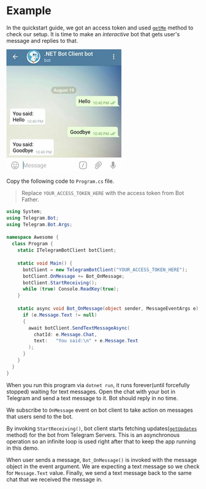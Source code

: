 # Example

In the quickstart guide, we got an access token and used [`getMe`] method to check our setup.
It is time to make an _interactive_ bot that gets user's message and replies to that.

![Example Image](docs/example-01.jpg)

Copy the following code to `Program.cs` file.

> Replace `YOUR_ACCESS_TOKEN_HERE` with the access token from Bot Father.

```c#
using System;
using Telegram.Bot;
using Telegram.Bot.Args;

namespace Awesome {
  class Program {
    static ITelegramBotClient botClient;

    static void Main() {
      botClient = new TelegramBotClient("YOUR_ACCESS_TOKEN_HERE");
      botClient.OnMessage += Bot_OnMessage;
      botClient.StartReceiving();
      while (true) Console.ReadKey(true);
    }

    static async void Bot_OnMessage(object sender, MessageEventArgs e) {
      if (e.Message.Text != null)
      {
        await botClient.SendTextMessageAsync(
          chatId: e.Message.Chat,
          text:   "You said:\n" + e.Message.Text
        );
      }
    }
  }
}
```

When you run this program via `dotnet run`, it runs forever(until forcefully stopped) waiting for
text messages. Open the chat with your bot in Telegram and send a text message to it. Bot should
reply in no time.

We subscribe to `OnMessage` event on bot client to take action on messages that users send to the bot.

By invoking `StartReceiving()`, bot client starts fetching updates([`getUpdates`] method) for the bot
from Telegram Servers. This is an asynchronous operation so an infinite loop is used right after that
to keep the app running in this demo.

When user sends a message, `Bot_OnMessage()` is invoked with the message object in the event argument.
We are expecting a text message so we check for `Message.Text` value. Finally, we send a text message
back to the same chat that we received the message in.

[`getMe`]: https://core.telegram.org/bots/api#getme
[`getUpdates`]: https://core.telegram.org/bots/api#getupdates
